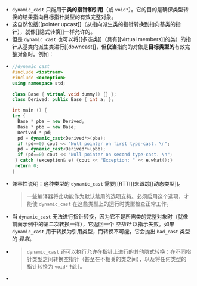 - `dynamic_cast` 只能用于**类的指针和引用**（或 `void*`）。它的目的是确保类型转换的结果指向目标指针类型的有效完整对象。
- 这自然包括[[pointer upcast]]（从指向派生类的指针转换到指向基类的指针），就像[[隐式转换]]一样允许的。
- 但是 `dynamic_cast` 也可以将[[多态类]]（具有[[virtual members]]的类）的指针从基类向派生类进行[[downcast]]，但**仅当**指向的对象是**目标类型的**有效完整对象时。例如：
- ``` cpp
  //dynamic_cast
  #include <iostream>
  #include <exception>
  using namespace std;
  
  class Base { virtual void dummy() {} };
  class Derived: public Base { int a; };
  
  int main () {
  try {
    Base * pba = new Derived;
    Base * pbb = new Base;
    Derived * pd;
    pd = dynamic_cast<Derived*>(pba);
    if (pd==0) cout << "Null pointer on first type-cast. \n";
    pd = dynamic_cast<Derived*>(pbb);
    if (pd==0) cout << "Null pointer on second type-cast. \n";
   } catch (exception& e) {cout << "Exception: " << e.what();}
   return 0;
  }
  ```
- 兼容性说明：这种类型的 `dynamic_cast` 需要[[RTTI]]来跟踪[[动态类型]]。
  >一些编译器将此功能作为默认禁用的选项支持。必须启用这个选项，才能使 `dynamic_cast` 在这些类型上的运行时类型检查正常工作。
- 当 `dynamic_cast` 无法进行指针转换，因为它不是所需类的完整对象时（就像前面示例中的第二次转换一样），它返回一个 *空指针* 以指示失败。如果 `dynamic_cast` 用于转换为引用类型，而转换不可能，它会抛出 `bad_cast` 类型的 *异常*。
- >`dynamic_cast` 还可以执行允许在指针上进行的其他隐式转换：在不同指针类型之间转换空指针（甚至在不相关的类之间），以及将任何类型的指针转换为 `void*` 指针。
-